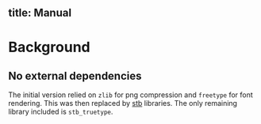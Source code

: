 title: Manual
---
# Background

## No external dependencies

The initial version relied on `zlib` for png compression and `freetype` for font
rendering. This was then replaced by [stb](https://github.com/nothings/stb) libraries.
The only remaining library included is `stb_truetype`.
